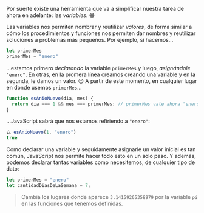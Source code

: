 Por suerte existe una herramienta que va a simplificar nuestra tarea de ahora en adelante: las _variables_. :grin:

Las variables nos permiten nombrar y reutilizar _valores_, de forma similar a cómo los procedimientos y funciones nos permiten dar nombres y reutilizar soluciones a problemas más pequeños. Por ejemplo, si hacemos...

``` javascript
let primerMes
primerMes = "enero"
```

...estamos primero _declarando_ la variable `primerMes` y luego, _asignándole_ `"enero"`.  En otras, en la promera línea creamos creando una variable y en la segunda, le damos un valor. :relieved: A partir de este momento, en cualquier lugar en donde usemos `primerMes`...

```javascript
function esAnioNuevo(dia, mes) {
  return dia === 1 && mes === primerMes; // primerMes vale ahora "enero" 
}
```

...JavaScript sabrá que nos estamos refiriendo a `"enero"`:

```javascript
ム esAnioNuevo(1, "enero")
true
```

Como declarar una variable y seguidamente asignarle un valor inicial es tan común, JavaScript nos permite hacer todo esto en un solo paso. Y además, podemos declarar tantas variables como necesitemos, de cualquier tipo de dato: 

```javascript
let primerMes = "enero"
let cantidadDiasDeLaSemana = 7;
```


> Cambiá los lugares donde aparece `3.14159265358979` por la variable `pi` en las funciones que tenemos definidas.